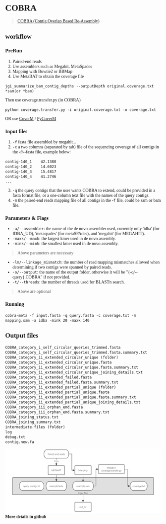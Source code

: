 <font face="MiSans">
<br/>

# COBRA
> [COBRA (Contig Overlap Based Re-Assembly)](https://github.com/linxingchen/cobra?tab=readme-ov-file)  
## workflow
### PreRun
1. Paired-end reads
2. Use assemblers such as Megahit, MetaSpades
3. Mapping with Bowtie2 or BBMap
4. Use MetaBAT to obtain the coverage file
```Shell
jgi_summarize_bam_contig_depths --outputDepth original.coverage.txt *sam(or *bam)
```
Then use coverage.transfer.py (in COBRA)
```Shell
python coverage.transfer.py -i original.coverage.txt -o coverage.txt
```
OR use [CoverM](https://github.com/wwood/CoverM) / [PyCoverM](https://github.com/apcamargo/pycoverm)

### Input files
1. ```-f``` fasta file assembled by megahit...
2. ```-c``` a two columns (separated by tab) file of the sequencing coverage of all contigs in the -f/--fasta file, example below:
```
contig-140_1    42.1388
contig-140_2    14.6023
contig-140_3    15.4817
contig-140_4    41.2746
...
```
3. ```-q``` the query contigs that the user wants COBRA to extend, could be provided in a fasta format file, or a one-column text file with the names of the query contigs. 
4. ```-m``` the paired-end reads mapping file of all contigs in the -```f``` file, could be sam or bam file.

### Parameters & Flags
* ```-a/--assembler```: the name of the de novo assembler used, currently only 'idba' (for IDBA_UD), 'metaspades' (for metaSPAdes), and 'megahit' (for MEGAHIT).
* ```-maxk/--maxk```: the largest kmer used in de novo assembly.
* ```-mink/--mink```: the smallest kmer used in de novo assembly.
> Above parameters are necessary
* ```-lm/--linkage_mismatch```: the number of read mapping mismatches allowed when determining if two contigs were spanned by paired reads.
* ```-o/--output```: the name of the output folder, otherwise it will be "{-q/--query}.COBRA" if not provided.
* ```-t/--threads```: the number of threads used for BLASTn search.
> Above are optional
### Running
```Shell
cobra-meta -f input.fasta -q query.fasta -c coverage.txt -m mapping.sam -a idba -mink 20 -maxk 140
```
## Output files
```
COBRA_category_i_self_circular_queries_trimmed.fasta
COBRA_category_i_self_circular_queries_trimmed.fasta.summary.txt
COBRA_category_ii_extended_circular_unique (folder)
COBRA_category_ii_extended_circular_unique.fasta
COBRA_category_ii_extended_circular_unique.fasta.summary.txt
COBRA_category_ii_extended_circular_unique_joining_details.txt
COBRA_category_ii_extended_failed.fasta
COBRA_category_ii_extended_failed.fasta.summary.txt
COBRA_category_ii_extended_partial_unique (folder)
COBRA_category_ii_extended_partial_unique.fasta
COBRA_category_ii_extended_partial_unique.fasta.summary.txt
COBRA_category_ii_extended_partial_unique_joining_details.txt
COBRA_category_iii_orphan_end.fasta
COBRA_category_iii_orphan_end.fasta.summary.txt
COBRA_joining_status.txt
COBRA_joining_summary.txt
intermediate.files (folder)
log
debug.txt
contig.new.fa
```
![Flow Graph](image.png)
**More details in github**